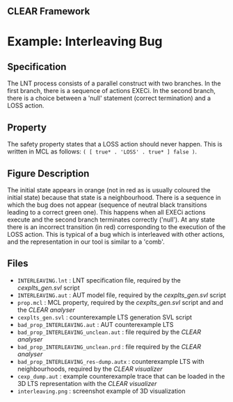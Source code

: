 ## CLEAR Framework
# Example: Interleaving Bug


Specification
-------------
The LNT process consists of a parallel construct with two branches. In the 
first branch, there is a sequence of actions EXECi. In the second branch, 
there is a choice between a 'null' statement (correct termination) and a 
LOSS action. 

Property
--------
The safety property states that a LOSS action should never happen. 
This is written in MCL as follows: `( [ true* . 'LOSS' . true* ] false )`.

Figure Description
------------------
The initial state appears in orange (not in red as is usually coloured the 
initial state) because that state is a neighbourhood. There is a sequence in 
which the bug does not appear (sequence of neutral black transitions leading 
to a correct green one). This happens when all EXECi actions execute and the 
second branch terminates correctly ('null'). At any state there is an incorrect transition (in red) corresponding to the execution of the LOSS action. 
This is typical of a bug which is interleaved with other actions, and the 
representation in our tool is similar to a 'comb'.

Files
-----
- `INTERLEAVING.lnt` : LNT specification file, required by the *cexplts_gen.svl* script
- `INTERLEAVING.aut` : AUT model file, required by the *cexplts_gen.svl* script
- `prop.mcl` : MCL property, required by the *cexplts_gen.svl* script and 
               and the *CLEAR analyser*
- `cexplts_gen.svl` : counterexample LTS generation SVL script
- `bad_prop_INTERLEAVING.aut` : AUT counterexample LTS
- `bad_prop_INTERLEAVING_unclean.aut` : file required by the *CLEAR analyser*
- `bad_prop_INTERLEAVING_unclean.prd` : file required by the *CLEAR analyser*
- `bad_prop_INTERLEAVING_res-dump.autx` : counterexample LTS with neighbourhoods, 
    required by the *CLEAR visualizer*
- `cexp_dump.aut` : example counterexample trace that can be loaded in the 3D 
                    LTS representation with the *CLEAR visualizer* 
- `interleaving.png` : screenshot example of 3D visualization 
